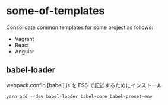 # some-of-templates

Consolidate common templates for some project as follows:
- Vagrant
- React
- Angular

## babel-loader

webpack.config.[babel].js を ES6 で記述するためにインストール

```
yarn add --dev babel-loader babel-core babel-preset-env
```